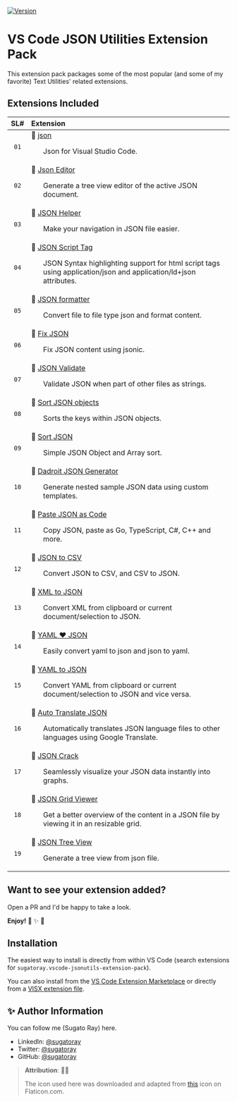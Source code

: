 <!-- markdownlint-disable MD041 MD052 MD053 -->
<!--- Comment Out the badges as they don't work anymore --->
[![Version][#vsce-badge-url-version]][#vsce-marketplace-url]
<!---
[![Release Date][#vsce-badge-url-release-date]][#vsce-marketplace-url]
[![Installs][#vsce-badge-url-installs]][#vsce-marketplace-url]
[![Downloads][#vsce-badge-url-downloads]][#vsce-marketplace-url]
--->

[#vsce-badge-url-version]: https://img.shields.io/visual-studio-marketplace/v/sugatoray.vscode-jsonutils-extension-pack
[#vsce-badge-url-installs]: https://img.shields.io/visual-studio-marketplace/i/sugatoray.vscode-jsonutils-extension-pack
[#vsce-badge-url-downloads]: https://img.shields.io/visual-studio-marketplace/d/sugatoray.vscode-jsonutils-extension-pack
[#vsce-badge-url-release-date]: https://img.shields.io/visual-studio-marketplace/release-date/sugatoray.vscode-jsonutils-extension-pack
[#vsce-marketplace-url]: https://marketplace.visualstudio.com/items?itemName=sugatoray.vscode-jsonutils-extension-pack
<!-- markdownlint-enable MD041 MD052 MD053 -->

# VS Code JSON Utilities Extension Pack

This extension pack packages some of the most popular (and some of my favorite) Text Utilities' related extensions.

## Extensions Included

<!-- ### TABLE: BEGIN ### -->

| SL# | Extension |
|:---:|:---|
| `01` | 🎁 [json](https://marketplace.visualstudio.com/items?itemName=zainchen.json) <br/> <p><ul> Json for Visual Studio Code. </ul></p> |
| `02` | 🎁 [Json Editor](https://marketplace.visualstudio.com/items?itemName=nickdemayo.vscode-json-editor) <br/> <p><ul> Generate a tree view editor of the active JSON document. </ul></p> |
| `03` | 🎁 [JSON Helper](https://marketplace.visualstudio.com/items?itemName=zhoufeng.json-helper) <br/> <p><ul> Make your navigation in JSON file easier. </ul></p> |
| `04` | 🎁 [JSON Script Tag](https://marketplace.visualstudio.com/items?itemName=sissel.json-script-tag) <br/> <p><ul> JSON Syntax highlighting support for html script tags using application/json and application/ld+json attributes. </ul></p> |
| `05` | 🎁 [JSON formatter](https://marketplace.visualstudio.com/items?itemName=clemenspeters.format-json) <br/> <p><ul> Convert file to file type json and format content. </ul></p> |
| `06` | 🎁 [Fix JSON](https://marketplace.visualstudio.com/items?itemName=oliversturm.fix-json) <br/> <p><ul> Fix JSON content using jsonic. </ul></p> |
| `07` | 🎁 [JSON Validate](https://marketplace.visualstudio.com/items?itemName=rioj7.vscode-json-validate) <br/> <p><ul> Validate JSON when part of  other files as strings. </ul></p> |
| `08` | 🎁 [Sort JSON objects](https://marketplace.visualstudio.com/items?itemName=richie5um2.vscode-sort-json) <br/> <p><ul> Sorts the keys within JSON objects. </ul></p> |
| `09` | 🎁 [Sort JSON](https://marketplace.visualstudio.com/items?itemName=thinker.sort-json) <br/> <p><ul> Simple JSON Object and Array sort. </ul></p> |
| `10` | 🎁 [Dadroit JSON Generator](https://marketplace.visualstudio.com/items?itemName=dadroit.dadroit-json-generator) <br/> <p><ul> Generate nested sample JSON data using custom templates. </ul></p> |
| `11` | 🎁 [Paste JSON as Code](https://marketplace.visualstudio.com/items?itemName=quicktype.quicktype) <br/> <p><ul> Copy JSON, paste as Go, TypeScript, C#, C++ and more. </ul></p> |
| `12` | 🎁 [JSON to CSV](https://marketplace.visualstudio.com/items?itemName=khaeransori.json2csv) <br/> <p><ul> Convert JSON to CSV, and CSV to JSON. </ul></p> |
| `13` | 🎁 [XML to JSON](https://marketplace.visualstudio.com/items?itemName=buianhthang.xml2json) <br/> <p><ul> Convert XML from clipboard or current document/selection to JSON. </ul></p> |
| `14` | 🎁 [YAML ❤️ JSON](https://marketplace.visualstudio.com/items?itemName=hilleer.yaml-plus-json) <br/> <p><ul> Easily convert yaml to json and json to yaml. </ul></p> |
| `15` | 🎁 [YAML to JSON](https://marketplace.visualstudio.com/items?itemName=ahebrank.yaml2json) <br/> <p><ul> Convert YAML from clipboard or current document/selection to JSON and vice versa. </ul></p> |
| `16` | 🎁 [Auto Translate JSON](https://marketplace.visualstudio.com/items?itemName=jeffjorczak.auto-translate-json) <br/> <p><ul> Automatically translates JSON language files to other languages using Google Translate. </ul></p> |
| `17` | 🎁 [JSON Crack](https://marketplace.visualstudio.com/items?itemName=aykutsarac.jsoncrack-vscode) <br/> <p><ul> Seamlessly visualize your JSON data instantly into graphs. </ul></p> |
| `18` | 🎁 [JSON Grid Viewer](https://marketplace.visualstudio.com/items?itemName=dutchigor.json-viewer) <br/> <p><ul> Get a better overview of the content in a JSON file by viewing it in an resizable grid. </ul></p> |
| `19` | 🎁 [JSON Tree View](https://marketplace.visualstudio.com/items?itemName=chaunceykiwi.json-tree-view) <br/> <p><ul> Generate a tree view from json file. </ul></p> |

<!-- ### TABLE: END ### -->

<!-- Sample row to fill up: __LABEL__, __EXTN__, __DESC__

| `01` | 🎁 [__LABEL__](https://marketplace.visualstudio.com/items?itemName=__EXTN__) <br/> <p><ul> __DESC__. </ul></p> |

-->

## Want to see your extension added?

Open a PR and I'd be happy to take a look.

__Enjoy!__ 🎁 ✨ 🎉

## Installation

The easiest way to install is directly from within VS Code (search extensions for `sugatoray.vscode-jsonutils-extension-pack`).

You can also install from the [VS Code Extension Marketplace][#vsce-marketplace-url] <!---, the [Open VSX Registry][#ovsx-registry] ---> or directly from a [VISX extension file][#vsix-install].

[#vsix-install]: https://marketplace.visualstudio.com/items?itemName=sugatoray.vscode-jsonutils-extension-pack#visx-install

<!---

## List of Emojis Used

- 🎁 : `:gift:`
- ✨ : `:sparkles:`
- 🎉 : `:tada:`

--->

## ✨ Author Information

You can follow me (Sugato Ray) here.

- LinkedIn: [@sugatoray](https://www.linkedin.com/in/sugatoray/)
- Twitter: [@sugatoray](https://twitter.com/sugatoray)
- GitHub: [@sugatoray](https://github.com/sugatoray)

> __Attribution__: :clap::clap:
>
> The icon used here was downloaded and adapted from <a href="https://www.flaticon.com/free-icons/server" title="server icons">this</a> icon on Flaticon.com.
> 
